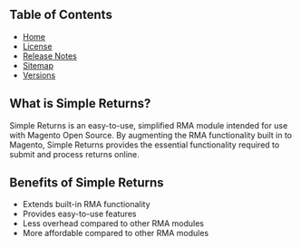 ## Table of Contents

- [Home](https://docs.auroraextensions.com/magento/extensions/2.x/simplereturns/latest/)
- [License](https://docs.auroraextensions.com/magento/extensions/2.x/simplereturns/LICENSE.txt)
- [Release Notes](https://docs.auroraextensions.com/magento/extensions/2.x/simplereturns/RELEASE_NOTES.txt)
- [Sitemap](https://docs.auroraextensions.com/magento/extensions/2.x/simplereturns/latest/sitemap.xml)
- [Versions](https://docs.auroraextensions.com/magento/extensions/2.x/simplereturns/)

## What is Simple Returns?

Simple Returns is an easy-to-use, simplified RMA module intended for use with Magento Open Source.
By augmenting the RMA functionality built in to Magento, Simple Returns provides the essential
functionality required to submit and process returns online.

## Benefits of Simple Returns

- Extends built-in RMA functionality
- Provides easy-to-use features
- Less overhead compared to other RMA modules
- More affordable compared to other RMA modules
